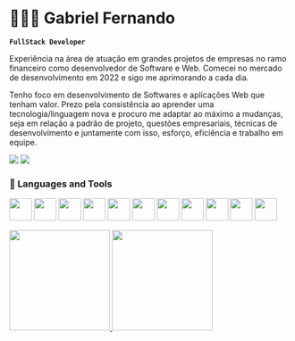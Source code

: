 # 👨🏻‍💻 Gabriel Fernando
**`FullStack Developer`**

Experiência na área de atuação em grandes projetos de empresas no ramo financeiro como desenvolvedor de Software e Web. Comecei no mercado de desenvolvimento em 2022 e sigo me aprimorando a cada dia.

  Tenho foco em desenvolvimento de Softwares e aplicações Web que tenham valor. Prezo pela consistência ao aprender uma tecnologia/linguagem nova e procuro me adaptar ao máximo a mudanças, seja em relação a padrão de projeto, questões empresariais, técnicas de desenvolvimento e juntamente com isso, esforço, eficiência e trabalho em equipe.</p>

<div>
<a href = "mailto:gf313074@gmail.com"><img loading="lazy" src="https://img.shields.io/badge/Gmail-D14836?style=for-the-badge&logo=gmail&logoColor=white" target="_blank"></a>
<a href="https://www.linkedin.com/in/gabriel-fernando-59222921b/" target="_blank"><img loading="lazy" src="https://img.shields.io/badge/-LinkedIn-%230077B5?style=for-the-badge&logo=linkedin&logoColor=#e76f51" target="_blank"></a>   
</div>

### 🧰 Languages and Tools

<img src="https://cdn.jsdelivr.net/gh/devicons/devicon@latest/icons/html5/html5-original.svg" width="40" height="40"/> <img src="https://cdn.jsdelivr.net/gh/devicons/devicon@latest/icons/css3/css3-original.svg" width="40" height="40"/> <img src="https://cdn.jsdelivr.net/gh/devicons/devicon@latest/icons/typescript/typescript-original.svg" width="40" height="40"/> <img src="https://cdn.jsdelivr.net/gh/devicons/devicon@latest/icons/react/react-original.svg" width="40" height="40"/> <img src="https://cdn.jsdelivr.net/gh/devicons/devicon@latest/icons/astro/astro-original.svg" width="40" height="40"/> <img src="https://cdn.jsdelivr.net/gh/devicons/devicon@latest/icons/nestjs/nestjs-original.svg"  width="40" height="40"/> <img src="https://cdn.jsdelivr.net/gh/devicons/devicon@latest/icons/fastify/fastify-plain.svg" width="40" height="40"/> <img src="https://cdn.jsdelivr.net/gh/devicons/devicon@latest/icons/postgresql/postgresql-original.svg" width="40" height="40"/> <img src="https://cdn.jsdelivr.net/gh/devicons/devicon@latest/icons/mongodb/mongodb-original.svg" width="40" height="40"/> <img src="https://cdn.jsdelivr.net/gh/devicons/devicon@latest/icons/prisma/prisma-original.svg" width="40" height="40"/> <img src="https://cdn.jsdelivr.net/gh/devicons/devicon@latest/icons/docker/docker-original.svg" width="40" height="40"/>

<div>
<a href="https://github.com/GabrielFer02">
<img loading="lazy" height="180em" src="https://github-readme-stats.vercel.app/api/top-langs/?username=GabrielFer02&layout=compact&langs_count=7&theme=dracula"/>
<img loading="lazy" height="180em" src="https://github-readme-stats.vercel.app/api?username=GabrielFer02&show_icons=true&theme=dracula&include_all_commits=true&count_private=true"/>
</div>










